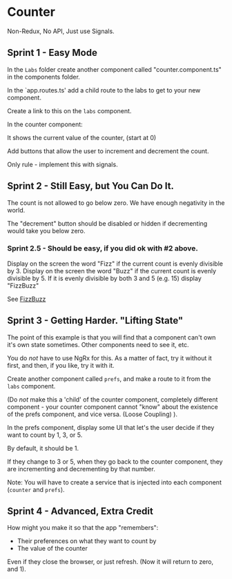 # Counter

Non-Redux, No API, Just use Signals.

## Sprint 1 - Easy Mode

In the `Labs` folder create another component called "counter.component.ts" in the components folder.

In the `app.routes.ts' add a child route to the labs to get to your new component.

Create a link to this on the `labs` component.

In the counter component:

It shows the current value of the counter, (start at 0)

Add buttons that allow the user to increment and decrement the count.

Only rule - implement this with signals.

## Sprint 2 - Still Easy, but You Can Do It.

The count is not allowed to go below zero. We have enough negativity in the world.

The "decrement" button should be disabled or hidden if decrementing would take you below zero.

### Sprint 2.5 - Should be easy, if you did ok with #2 above.

Display on the screen the word "Fizz" if the current count is evenly divisible by 3.
Display on the screen the word "Buzz" if the current count is evenly divisible by 5.
If it is evenly divisible by both 3 and 5 (e.g. 15) display "FizzBuzz"

See [FizzBuzz](https://en.wikipedia.org/wiki/Fizz_buzz#:~:text=Fizz%20buzz%20is%20a%20group,with%20the%20word%20%22fizzbuzz%22.)

## Sprint 3 - Getting Harder. "Lifting State"

The point of this example is that you will find that a component can't own it's own state sometimes. Other components need to see it, etc.

You do _not_ have to use NgRx for this. As a matter of fact, try it without it first, and then, if you like, try it with it.

Create another component called `prefs`, and make a route to it from the `labs` component.

(Do _not_ make this a 'child' of the counter component, completely different component - your counter component cannot "know" about the existence of the prefs component, and vice versa. (Loose Coupling) ).

In the prefs component, display some UI that let's the user decide if they want to count by 1, 3, or 5.

By default, it should be 1.

If they change to 3 or 5, when they go back to the counter component, they are incrementing and decrementing by that number.

Note: You will have to create a service that is injected into each component (`counter` and `prefs`).

## Sprint 4 - Advanced, Extra Credit

How might you make it so that the app "remembers":

- Their preferences on what they want to count by
- The value of the counter

Even if they close the browser, or just refresh. (Now it will return to zero, and 1).
